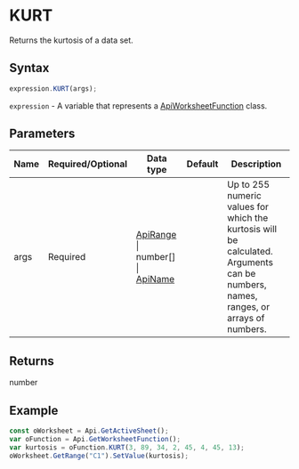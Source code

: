 # KURT

Returns the kurtosis of a data set.

## Syntax

```javascript
expression.KURT(args);
```

`expression` - A variable that represents a [ApiWorksheetFunction](../ApiWorksheetFunction.md) class.

## Parameters

| **Name** | **Required/Optional** | **Data type** | **Default** | **Description** |
| ------------- | ------------- | ------------- | ------------- | ------------- |
| args | Required | [ApiRange](../../ApiRange/ApiRange.md) \| number[] \| [ApiName](../../ApiName/ApiName.md) |  | Up to 255 numeric values for which the kurtosis will be calculated. Arguments can be numbers, names, ranges, or arrays of numbers. |

## Returns

number

## Example



```javascript editor-xlsx
const oWorksheet = Api.GetActiveSheet();
var oFunction = Api.GetWorksheetFunction();
var kurtosis = oFunction.KURT(3, 89, 34, 2, 45, 4, 45, 13);
oWorksheet.GetRange("C1").SetValue(kurtosis);
```
